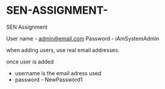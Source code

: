 # SEN-ASSIGNMENT-
SEN Assignment


User name - admin@email.com 
Password - iAmSystemAdmin

when adding users, use real email addresses.

once user is added
- username is the email adress used 
- password - NewPassword1
